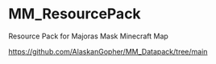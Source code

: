 # MM_ResourcePack
Resource Pack for Majoras Mask Minecraft Map

https://github.com/AlaskanGopher/MM_Datapack/tree/main

